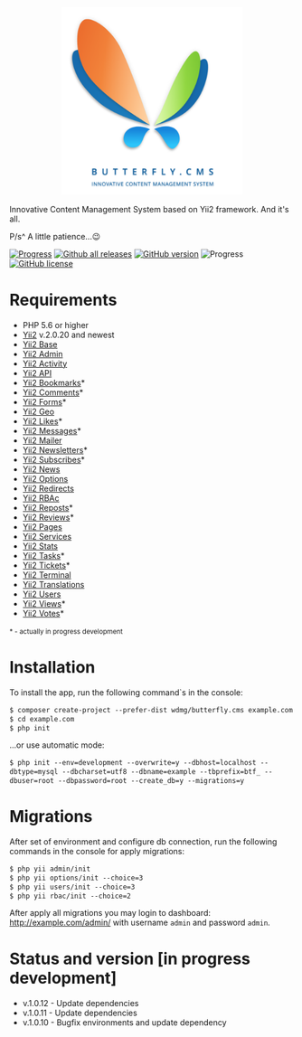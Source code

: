 <p align="center">
    <a href="https://butterflycms.com/" target="_blank">
        <img src="./docs/images/logotype.png" width="320" alt="Butterfly.CMS" />
    </a>
</p>

Innovative Content Management System based on Yii2 framework. And it's all.

P/s^ A little patience...😉

[![Progress](https://img.shields.io/badge/required-Yii2_v2.0.13-blue.svg)](https://packagist.org/packages/yiisoft/yii2) [![Github all releases](https://img.shields.io/github/downloads/wdmg/butterfly.cms/total.svg)](https://GitHub.com/wdmg/butterfly.cms/releases/) [![GitHub version](https://badge.fury.io/gh/wdmg%2Fbutterfly.cms.svg)](https://github.com/wdmg/butterfly.cms) ![Progress](https://img.shields.io/badge/progress-in_development-red.svg) [![GitHub license](https://img.shields.io/github/license/wdmg/butterfly.cms.svg)](https://github.com/wdmg/butterfly.cms/blob/master/LICENSE)

# Requirements 
* PHP 5.6 or higher
* [Yii2](hhttps://github.com/yiisoft/yii2) v.2.0.20 and newest
* [Yii2 Base](https://github.com/wdmg/yii2-base)
* [Yii2 Admin](https://github.com/wdmg/yii2-admin)
* [Yii2 Activity](https://github.com/wdmg/yii2-activity)
* [Yii2 API](https://github.com/wdmg/yii2-api)
* [Yii2 Bookmarks](https://github.com/wdmg/yii2-bookmarks)*
* [Yii2 Comments](https://github.com/wdmg/yii2-comments)*
* [Yii2 Forms](https://github.com/wdmg/yii2-forms)*
* [Yii2 Geo](https://github.com/wdmg/yii2-geo)
* [Yii2 Likes](https://github.com/wdmg/yii2-likes)*
* [Yii2 Messages](https://github.com/wdmg/yii2-messages)*
* [Yii2 Mailer](https://github.com/wdmg/yii2-mailer)
* [Yii2 Newsletters](https://github.com/wdmg/yii2-newsletters)*
* [Yii2 Subscribes](https://github.com/wdmg/yii2-subscribes)*
* [Yii2 News](https://github.com/wdmg/yii2-news)
* [Yii2 Options](https://github.com/wdmg/yii2-options)
* [Yii2 Redirects](https://github.com/wdmg/yii2-redirects)
* [Yii2 RBAc](https://github.com/wdmg/yii2-rbac)
* [Yii2 Reposts](https://github.com/wdmg/yii2-reposts)*
* [Yii2 Reviews](https://github.com/wdmg/yii2-reviews)*
* [Yii2 Pages](https://github.com/wdmg/yii2-pages)
* [Yii2 Services](https://github.com/wdmg/yii2-services)
* [Yii2 Stats](https://github.com/wdmg/yii2-stats)
* [Yii2 Tasks](https://github.com/wdmg/yii2-tasks)*
* [Yii2 Tickets](https://github.com/wdmg/yii2-tickets)*
* [Yii2 Terminal](https://github.com/wdmg/yii2-terminal)
* [Yii2 Translations](https://github.com/wdmg/yii2-translations)
* [Yii2 Users](https://github.com/wdmg/yii2-users)
* [Yii2 Views](https://github.com/wdmg/yii2-views)*
* [Yii2 Votes](https://github.com/wdmg/yii2-votes)*

<small>* - actually in progress development</small>

# Installation
To install the app, run the following command`s in the console:

    $ composer create-project --prefer-dist wdmg/butterfly.cms example.com
    $ cd example.com
    $ php init
    
...or use automatic mode:
    
    $ php init --env=development --overwrite=y --dbhost=localhost --dbtype=mysql --dbcharset=utf8 --dbname=example --tbprefix=btf_ --dbuser=root --dbpassword=root --create_db=y --migrations=y

# Migrations
After set of environment and configure db connection, run the following commands in the console for apply migrations:

    $ php yii admin/init
    $ php yii options/init --choice=3
    $ php yii users/init --choice=3
    $ php yii rbac/init --choice=2

After apply all migrations you may login to dashboard:
http://example.com/admin/ with username `admin` and password `admin`.

# Status and version [in progress development]
* v.1.0.12 - Update dependencies
* v.1.0.11 - Update dependencies
* v.1.0.10 - Bugfix environments and update dependency
